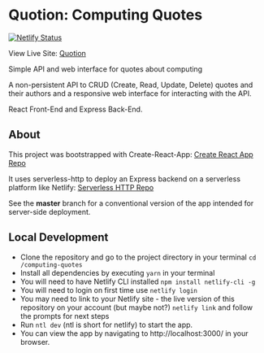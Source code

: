# Quotion: Computing Quotes

[![Netlify Status](https://api.netlify.com/api/v1/badges/6a5cc58c-c0ff-4663-aa3c-dc5c98342570/deploy-status)](https://app.netlify.com/sites/quotion/deploys)

View Live Site: [Quotion](https://quotion.netlify.app/)

Simple API and web interface for quotes about computing

A non-persistent API to CRUD (Create, Read, Update, Delete) quotes and their authors and a responsive web interface for interacting with the API.

React Front-End and Express Back-End.

## About

This project was bootstrapped with Create-React-App: [Create React App Repo](https://github.com/facebook/create-react-app)

It uses serverless-http to deploy an Express backend on a serverless platform like Netlify: [Serverless HTTP Repo](https://github.com/dougmoscrop/serverless-http)

See the **master** branch for a conventional version of the app intended for server-side deployment.

## Local Development

- Clone the repository and go to the project directory in your terminal `cd /computing-quotes`
- Install all dependencies by executing `yarn` in your terminal
- You will need to have Netlify CLI installed `npm install netlify-cli -g`
- You will need to login on first time use `netlify login`
- You may need to link to your Netlify site - the live version of this repository on your account (but maybe not?) `netlify link` and follow the prompts for next steps
- Run `ntl dev` (ntl is short for netlify) to start the app.
- You can view the app by navigating to http://localhost:3000/ in your browser.
